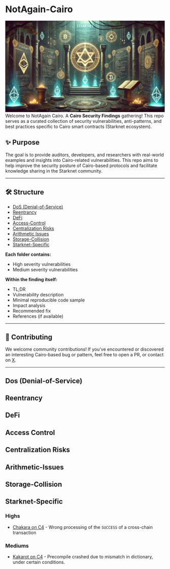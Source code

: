 # NotAgain-Cairo
![coverImage](./theme/notagaincairo.png)
<br>
Welcome to NotAgain Cairo. A **Cairo Security Findings** gathering! This repo serves as a curated collection of security vulnerabilities, anti-patterns, and best practices specific to Cairo smart contracts (Starknet ecosystem).

## ✨ Purpose
The goal is to provide auditors, developers, and researchers with real-world examples and insights into Cairo-related vulnerabilities. This repo aims to help improve the security posture of Cairo-based protocols and facilitate knowledge sharing in the Starknet community.

---

## 🛠️ Structure
- [DoS (Denial-of-Service)](#dos-denial-of-service)
- [Reentrancy](#reentrancy)
- [DeFi](#defi)
- [Access-Control](#access-control)
- [Centralization Risks](#centralization-risks)
- [Arithmetic Issues](#arithmetic-issues)
- [Storage-Collision](#storage-collision)
- [Starknet-Specific](#starknet-specific)

**Each folder contains:**
- High severity vulnerabilities 
- Medium severity vulnerabilities 

**Within the finding itself:**
- TL;DR
- Vulnerability description
- Minimal reproducible code sample
- Impact analysis
- Recommended fix
- References (if available)

---

## 🤝 Contributing

We welcome community contributions! If you’ve encountered or discovered an interesting Cairo-based bug or pattern, feel free to open a PR, or contact on [X](https://x.com/JJS_OnChain).

---


## Dos (Denial-of-Service)


## Reentrancy


## DeFi


## Access Control


## Centralization Risks


## Arithmetic-Issues


## Storage-Collision


## Starknet-Specific
### Highs
- [Chakara on C4](Reports/StarknetSpecific/Highs/ChakarC4.md) - Wrong processing of the `SUCCESS` of a cross-chain transaction

### Mediums
- [Kakarot on C4](Reports/StarknetSpecific/Mediums/KakarotC4.md) - Precompile crashed due to mismatch in dictionary, under certain conditions. 